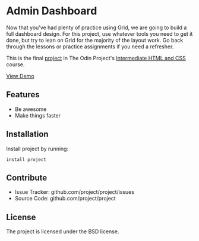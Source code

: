 # Admin Dashboard

Now that you’ve had plenty of practice using Grid, we are going to build a full dashboard design. For this project, use whatever tools you need to get it done, but try to lean on Grid for the majority of the layout work. Go back through the lessons or practice assignments if you need a refresher.

This is the final [project][project-url] in The Odin Project's [Intermediate HTML and CSS][course-url] course.

[project-url]: https://www.theodinproject.com/lessons/node-path-intermediate-html-and-css-admin-dashboard
[course-url]: https://www.theodinproject.com/paths/full-stack-javascript/courses/intermediate-html-and-css
[deployment-url]: https://shravzzv.github.io/ODIN-Admin-dashboard-project/

[View Demo][deployment-url]

## Features

- Be awesome
- Make things faster

## Installation

Install project by running:

    install project

## Contribute

- Issue Tracker: github.com/project/project/issues
- Source Code: github.com/project/project

## License

The project is licensed under the BSD license.
